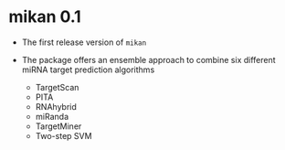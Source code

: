 # mikan 0.1

* The first release version of `mikan`

* The package offers an ensemble approach to combine six different miRNA target prediction algorithms 
    * TargetScan
    * PITA
    * RNAhybrid
    * miRanda
    * TargetMiner
    * Two-step SVM

